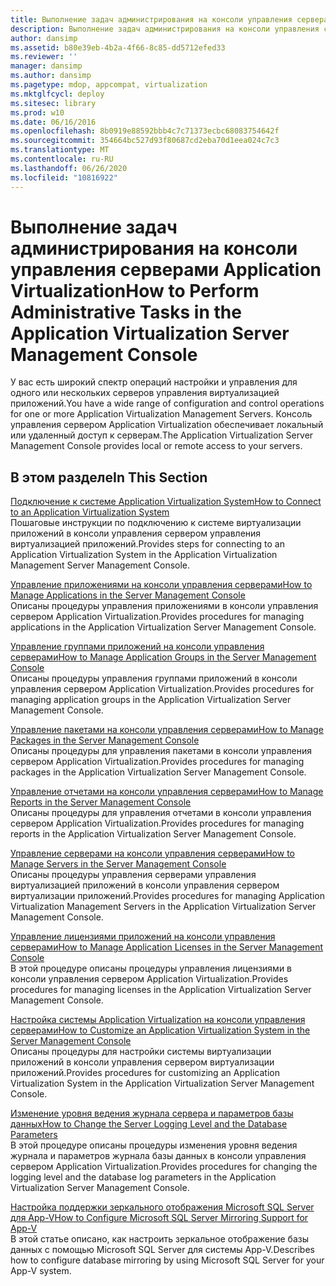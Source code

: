 ```yaml
---
title: Выполнение задач администрирования на консоли управления серверами Application Virtualization
description: Выполнение задач администрирования на консоли управления серверами Application Virtualization
author: dansimp
ms.assetid: b80e39eb-4b2a-4f66-8c85-dd5712efed33
ms.reviewer: ''
manager: dansimp
ms.author: dansimp
ms.pagetype: mdop, appcompat, virtualization
ms.mktglfcycl: deploy
ms.sitesec: library
ms.prod: w10
ms.date: 06/16/2016
ms.openlocfilehash: 8b0919e88592bbb4c7c71373ecbc68083754642f
ms.sourcegitcommit: 354664bc527d93f80687cd2eba70d1eea024c7c3
ms.translationtype: MT
ms.contentlocale: ru-RU
ms.lasthandoff: 06/26/2020
ms.locfileid: "10816922"
---
```

# <span data-ttu-id="3ef4c-103">Выполнение задач администрирования на консоли управления серверами Application Virtualization</span><span class="sxs-lookup"><span data-stu-id="3ef4c-103">How to Perform Administrative Tasks in the Application Virtualization Server Management Console</span></span>


<span data-ttu-id="3ef4c-104">У вас есть широкий спектр операций настройки и управления для одного или нескольких серверов управления виртуализацией приложений.</span><span class="sxs-lookup"><span data-stu-id="3ef4c-104">You have a wide range of configuration and control operations for one or more Application Virtualization Management Servers.</span></span> <span data-ttu-id="3ef4c-105">Консоль управления сервером Application Virtualization обеспечивает локальный или удаленный доступ к серверам.</span><span class="sxs-lookup"><span data-stu-id="3ef4c-105">The Application Virtualization Server Management Console provides local or remote access to your servers.</span></span>

## <span data-ttu-id="3ef4c-106">В этом разделе</span><span class="sxs-lookup"><span data-stu-id="3ef4c-106">In This Section</span></span>


<a href="" id="how-to-connect-to-an-application-virtualization-system"></a>[<span data-ttu-id="3ef4c-107">Подключение к системе Application Virtualization System</span><span class="sxs-lookup"><span data-stu-id="3ef4c-107">How to Connect to an Application Virtualization System</span></span>](how-to-connect-to-an-application-virtualization-system.md)  
<span data-ttu-id="3ef4c-108">Пошаговые инструкции по подключению к системе виртуализации приложений в консоли управления сервером управления виртуализацией приложений.</span><span class="sxs-lookup"><span data-stu-id="3ef4c-108">Provides steps for connecting to an Application Virtualization System in the Application Virtualization Management Server Management Console.</span></span>

<a href="" id="how-to-manage-applications-in-the-server-management-console"></a>[<span data-ttu-id="3ef4c-109">Управление приложениями на консоли управления серверами</span><span class="sxs-lookup"><span data-stu-id="3ef4c-109">How to Manage Applications in the Server Management Console</span></span>](how-to-manage-applications-in-the-server-management-console.md)  
<span data-ttu-id="3ef4c-110">Описаны процедуры управления приложениями в консоли управления сервером Application Virtualization.</span><span class="sxs-lookup"><span data-stu-id="3ef4c-110">Provides procedures for managing applications in the Application Virtualization Server Management Console.</span></span>

<a href="" id="how-to-manage-application-groups-in-the-server-management-console"></a>[<span data-ttu-id="3ef4c-111">Управление группами приложений на консоли управления серверами</span><span class="sxs-lookup"><span data-stu-id="3ef4c-111">How to Manage Application Groups in the Server Management Console</span></span>](how-to-manage-application-groups-in-the-server-management-console.md)  
<span data-ttu-id="3ef4c-112">Описаны процедуры управления группами приложений в консоли управления сервером Application Virtualization.</span><span class="sxs-lookup"><span data-stu-id="3ef4c-112">Provides procedures for managing application groups in the Application Virtualization Server Management Console.</span></span>

<a href="" id="how-to-manage-packages-in-the-server-management-console"></a>[<span data-ttu-id="3ef4c-113">Управление пакетами на консоли управления серверами</span><span class="sxs-lookup"><span data-stu-id="3ef4c-113">How to Manage Packages in the Server Management Console</span></span>](how-to-manage-packages-in-the-server-management-console.md)  
<span data-ttu-id="3ef4c-114">Описаны процедуры для управления пакетами в консоли управления сервером Application Virtualization.</span><span class="sxs-lookup"><span data-stu-id="3ef4c-114">Provides procedures for managing packages in the Application Virtualization Server Management Console.</span></span>

<a href="" id="how-to-manage-reports-in-the-server-management-console"></a>[<span data-ttu-id="3ef4c-115">Управление отчетами на консоли управления серверами</span><span class="sxs-lookup"><span data-stu-id="3ef4c-115">How to Manage Reports in the Server Management Console</span></span>](how-to-manage-reports-in-the-server-management-console.md)  
<span data-ttu-id="3ef4c-116">Описаны процедуры для управления отчетами в консоли управления сервером Application Virtualization.</span><span class="sxs-lookup"><span data-stu-id="3ef4c-116">Provides procedures for managing reports in the Application Virtualization Server Management Console.</span></span>

<a href="" id="how-to-manage-servers-in-the-server-management-console"></a>[<span data-ttu-id="3ef4c-117">Управление серверами на консоли управления серверами</span><span class="sxs-lookup"><span data-stu-id="3ef4c-117">How to Manage Servers in the Server Management Console</span></span>](how-to-manage-servers-in-the-server-management-console.md)  
<span data-ttu-id="3ef4c-118">Описаны процедуры управления серверами управления виртуализацией приложений в консоли управления сервером виртуализации приложений.</span><span class="sxs-lookup"><span data-stu-id="3ef4c-118">Provides procedures for managing Application Virtualization Management Servers in the Application Virtualization Server Management Console.</span></span>

<a href="" id="how-to-manage-application-licenses-in-the-server-management-console"></a>[<span data-ttu-id="3ef4c-119">Управление лицензиями приложений на консоли управления серверами</span><span class="sxs-lookup"><span data-stu-id="3ef4c-119">How to Manage Application Licenses in the Server Management Console</span></span>](how-to-manage-application-licenses-in-the-server-management-console.md)  
<span data-ttu-id="3ef4c-120">В этой процедуре описаны процедуры управления лицензиями в консоли управления сервером Application Virtualization.</span><span class="sxs-lookup"><span data-stu-id="3ef4c-120">Provides procedures for managing licenses in the Application Virtualization Server Management Console.</span></span>

<a href="" id="how-to-customize-an-application-virtualization-system-in-the-server-management-console"></a>[<span data-ttu-id="3ef4c-121">Настройка системы Application Virtualization на консоли управления серверами</span><span class="sxs-lookup"><span data-stu-id="3ef4c-121">How to Customize an Application Virtualization System in the Server Management Console</span></span>](how-to-customize-an-application-virtualization-system-in-the-server-management-console.md)  
<span data-ttu-id="3ef4c-122">Описаны процедуры для настройки системы виртуализации приложений в консоли управления сервером виртуализации приложений.</span><span class="sxs-lookup"><span data-stu-id="3ef4c-122">Provides procedures for customizing an Application Virtualization System in the Application Virtualization Server Management Console.</span></span>

<a href="" id="how-to-change-the-server-logging-level-and-the-database-parameters"></a>[<span data-ttu-id="3ef4c-123">Изменение уровня ведения журнала сервера и параметров базы данных</span><span class="sxs-lookup"><span data-stu-id="3ef4c-123">How to Change the Server Logging Level and the Database Parameters</span></span>](how-to-change-the-server-logging-level-and-the-database-parameters.md)  
<span data-ttu-id="3ef4c-124">В этой процедуре описаны процедуры изменения уровня ведения журнала и параметров журнала базы данных в консоли управления сервером Application Virtualization.</span><span class="sxs-lookup"><span data-stu-id="3ef4c-124">Provides procedures for changing the logging level and the database log parameters in the Application Virtualization Server Management Console.</span></span>

<a href="" id="how-to-configure-microsoft-sql-server-mirroring-support-for-app-v"></a>[<span data-ttu-id="3ef4c-125">Настройка поддержки зеркального отображения Microsoft SQL Server для App-V</span><span class="sxs-lookup"><span data-stu-id="3ef4c-125">How to Configure Microsoft SQL Server Mirroring Support for App-V</span></span>](how-to-configure-microsoft-sql-server-mirroring-support-for-app-v.md)  
<span data-ttu-id="3ef4c-126">В этой статье описано, как настроить зеркальное отображение базы данных с помощью Microsoft SQL Server для системы App-V.</span><span class="sxs-lookup"><span data-stu-id="3ef4c-126">Describes how to configure database mirroring by using Microsoft SQL Server for your App-V system.</span></span>

 

 





